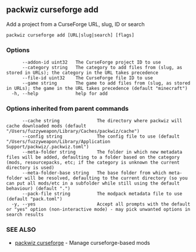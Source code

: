## packwiz curseforge add

Add a project from a CurseForge URL, slug, ID or search

```
packwiz curseforge add [URL|slug|search] [flags]
```

### Options

```
      --addon-id uint32   The CurseForge project ID to use
      --category string   The category to add files from (slug, as stored in URLs); the category in the URL takes precedence
      --file-id uint32    The CurseForge file ID to use
      --game string       The game to add files from (slug, as stored in URLs); the game in the URL takes precedence (default "minecraft")
  -h, --help              help for add
```

### Options inherited from parent commands

```
      --cache string              The directory where packwiz will cache downloaded mods (default "/Users/fuzzyweapon/Library/Caches/packwiz/cache")
      --config string             The config file to use (default "/Users/fuzzyweapon/Library/Application Support/packwiz/.packwiz.toml")
      --meta-folder string        The folder in which new metadata files will be added, defaulting to a folder based on the category (mods, resourcepacks, etc; if the category is unknown the current directory is used)
      --meta-folder-base string   The base folder from which meta-folder will be resolved, defaulting to the current directory (so you can put all mods/etc in a subfolder while still using the default behaviour) (default ".")
      --pack-file string          The modpack metadata file to use (default "pack.toml")
  -y, --yes                       Accept all prompts with the default or "yes" option (non-interactive mode) - may pick unwanted options in search results
```

### SEE ALSO

* [packwiz curseforge](packwiz_curseforge.md)	 - Manage curseforge-based mods

